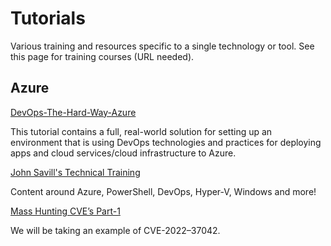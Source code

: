 # Tutorials

Various training and resources specific to a single technology or tool. See this page for training courses (URL needed).

## Azure

[DevOps-The-Hard-Way-Azure](https://github.com/thomast1906/DevOps-The-Hard-Way-Azure)

This tutorial contains a full, real-world solution for setting up an environment that is using DevOps technologies and practices for deploying apps and cloud services/cloud infrastructure to Azure.

[John Savill's Technical Training](https://www.youtube.com/c/NTFAQGuy/featured)

Content around Azure, PowerShell, DevOps, Hyper-V, Windows and more! 

[Mass Hunting CVE’s Part-1](https://infosecwriteups.com/mass-hunting-cves-part-1-1e162ba6028b)

We will be taking an example of CVE-2022–37042.


